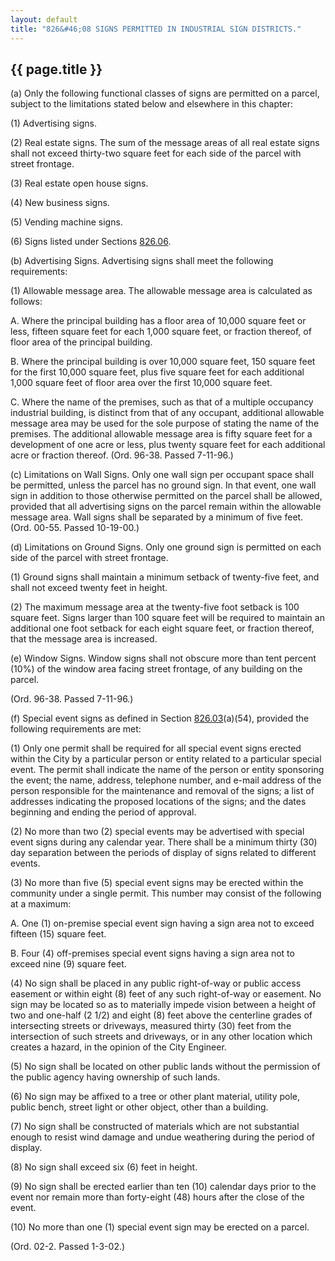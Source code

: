 ---
layout: default 
title: "826&#46;08 SIGNS PERMITTED IN INDUSTRIAL SIGN DISTRICTS."---

{{ page.title }}
----------------

​(a) Only the following functional classes of signs are permitted on a
parcel, subject to the limitations stated below and elsewhere in this
chapter:

​(1) Advertising signs.

​(2) Real estate signs. The sum of the message areas of all real estate
signs shall not exceed thirty-two square feet for each side of the
parcel with street frontage.

​(3) Real estate open house signs.

​(4) New business signs.

​(5) Vending machine signs.

​(6) Signs listed under Sections [826.06](3a854a95.html).

​(b) Advertising Signs. Advertising signs shall meet the following
requirements:

​(1) Allowable message area. The allowable message area is calculated as
follows:

A. Where the principal building has a floor area of 10,000 square feet
or less, fifteen square feet for each 1,000 square feet, or fraction
thereof, of floor area of the principal building.

B. Where the principal building is over 10,000 square feet, 150 square
feet for the first 10,000 square feet, plus five square feet for each
additional 1,000 square feet of floor area over the first 10,000 square
feet.

C. Where the name of the premises, such as that of a multiple occupancy
industrial building, is distinct from that of any occupant, additional
allowable message area may be used for the sole purpose of stating the
name of the premises. The additional allowable message area is fifty
square feet for a development of one acre or less, plus twenty square
feet for each additional acre or fraction thereof. (Ord. 96-38. Passed
7-11-96.)

​(c) Limitations on Wall Signs. Only one wall sign per occupant space
shall be permitted, unless the parcel has no ground sign. In that event,
one wall sign in addition to those otherwise permitted on the parcel
shall be allowed, provided that all advertising signs on the parcel
remain within the allowable message area. Wall signs shall be separated
by a minimum of five feet. (Ord. 00-55. Passed 10-19-00.)

​(d) Limitations on Ground Signs. Only one ground sign is permitted on
each side of the parcel with street frontage.

​(1) Ground signs shall maintain a minimum setback of twenty-five feet,
and shall not exceed twenty feet in height.

​(2) The maximum message area at the twenty-five foot setback is 100
square feet. Signs larger than 100 square feet will be required to
maintain an additional one foot setback for each eight square feet, or
fraction thereof, that the message area is increased.

​(e) Window Signs. Window signs shall not obscure more than tent percent
(10%) of the window area facing street frontage, of any building on the
parcel.

(Ord. 96-38. Passed 7-11-96.)

​(f) Special event signs as defined in Section
[826.03](3a2f3d6a.html)(a)(54), provided the following requirements are
met:

​(1) Only one permit shall be required for all special event signs
erected within the City by a particular person or entity related to a
particular special event. The permit shall indicate the name of the
person or entity sponsoring the event; the name, address, telephone
number, and e-mail address of the person responsible for the maintenance
and removal of the signs; a list of addresses indicating the proposed
locations of the signs; and the dates beginning and ending the period of
approval.

​(2) No more than two (2) special events may be advertised with special
event signs during any calendar year. There shall be a minimum thirty
(30) day separation between the periods of display of signs related to
different events.

​(3) No more than five (5) special event signs may be erected within the
community under a single permit. This number may consist of the
following at a maximum:

A. One (1) on-premise special event sign having a sign area not to
exceed fifteen (15) square feet.

B. Four (4) off-premises special event signs having a sign area not to
exceed nine (9) square feet.

​(4) No sign shall be placed in any public right-of-way or public access
easement or within eight (8) feet of any such right-of-way or easement.
No sign may be located so as to materially impede vision between a
height of two and one-half (2 1/2) and eight (8) feet above the
centerline grades of intersecting streets or driveways, measured thirty
(30) feet from the intersection of such streets and driveways, or in any
other location which creates a hazard, in the opinion of the City
Engineer.

​(5) No sign shall be located on other public lands without the
permission of the public agency having ownership of such lands.

​(6) No sign may be affixed to a tree or other plant material, utility
pole, public bench, street light or other object, other than a building.

​(7) No sign shall be constructed of materials which are not substantial
enough to resist wind damage and undue weathering during the period of
display.

​(8) No sign shall exceed six (6) feet in height.

​(9) No sign shall be erected earlier than ten (10) calendar days prior
to the event nor remain more than forty-eight (48) hours after the close
of the event.

​(10) No more than one (1) special event sign may be erected on a
parcel.

(Ord. 02-2. Passed 1-3-02.)
